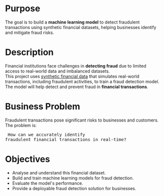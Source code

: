 # Purpose
The goal is to build a **machine learning model** to detect fraudulent transactions using synthetic financial datasets, helping businesses identify and mitigate fraud risks.

# Description
Financial institutions face challenges in **detecting fraud** due to limited access to real-world data and imbalanced datasets.<br>
This project uses <a href="https://www.kaggle.com/datasets/ealaxi/paysim1">synthetic financial data</a> that simulates real-world transactions, including fraudulent activities, to train a fraud detection model.<br>
The model will help detect and prevent fraud in **financial transactions**.

# Business Problem
Fraudulent transactions pose significant risks to businesses and customers. The problem is:<pre>
How can we accurately identify fraudulent financial transactions in real-time?
</pre>

# Objectives
- Analyse and understand this financial dataset.
- Build and train machine learning models for fraud detection.
- Evaluate the model's performance.
- Provide a deployable fraud detection solution for businesses.